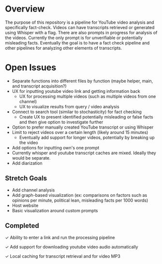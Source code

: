 # Overview 
The purpose of this repository is a pipeline for YouTube video analysis and specifically fact-check. Videos can have transcripts retrieved or generated using Whisper with a flag. There are also prompts in progress for analysis of the videos. Currently the only prompt is for unverifiable or potentially misleading facts. Eventually the goal is to have a fact check pipeline and other pipelines for analyzing other elements of transcripts. 

# Open Issues
- Separate functions into different files by function (maybe helper, main, and transcript acquisition?)
- UX for inputting youtube video link and getting information back 
    - UX for processing multiple videos (such as multiple videos from one channel)
    - UX to visualize results from query / video analysis 
- Connect to search tool (similar to stochasticity) for fact checking 
    - Create UX to present identified potentially misleading or false facts and then give option to investigate further
- Option to prefer manually created YouTube transcript or using Whisper
- Limit to reject videos over a certain length (likely around 15 minutes)
    - Eventually add support for longer videos, potentially by breaking up the video
- Add options for inputting own's one prompt 
- Currently whisper and youtube transcript caches are mixed. Ideally they would be separate.
- Add diarization

## Stretch Goals
- Add channel analysis 
- Add graph-based visualization (ex: comparisons on factors such as opinions per minute, political lean, misleading facts per 1000 words)
- Host website 
- Basic visualization around custom prompts 

## Completed
&check; Ability to enter a link and run the processing pipeline 

&check; Add support for downloading youtube video audio automatically

&check; Local caching for transcript retrieval and for video MP3